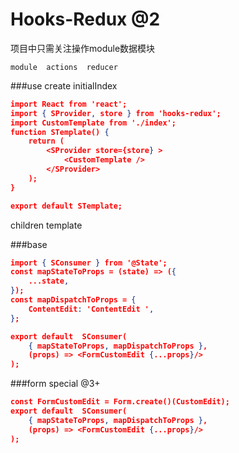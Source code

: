 # Hooks-Redux @2

项目中只需关注操作module数据模块
```$xslt
module  actions  reducer
```

###use create initialIndex
```json
import React from 'react';
import { SProvider, store } from 'hooks-redux';
import CustomTemplate from './index';
function STemplate() {
    return (
        <SProvider store={store} >
            <CustomTemplate />
        </SProvider>
    );
}

export default STemplate;
```

children template

###base
```json
import { SConsumer } from '@State';
const mapStateToProps = (state) => ({
    ...state,
});
const mapDispatchToProps = {
    ContentEdit: 'ContentEdit ',  
};

export default  SConsumer(
    { mapStateToProps, mapDispatchToProps }, 
    (props) => <FormCustomEdit {...props}/>
);
```
###form special @3+

```json
const FormCustomEdit = Form.create()(CustomEdit);
export default  SConsumer(
    { mapStateToProps, mapDispatchToProps }, 
    (props) => <FormCustomEdit {...props}/>
);
```
